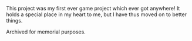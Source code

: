 This project was my first ever game project which ever got anywhere! It holds a special place in my heart to me, but I have thus moved on to better things.

Archived for memorial purposes.
